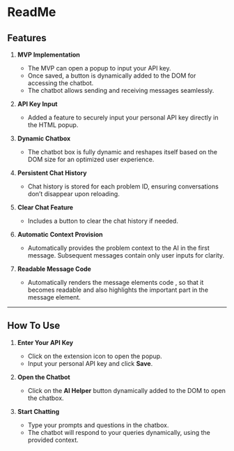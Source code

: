 # ReadMe

## Features

1. **MVP Implementation**  
   - The MVP can open a popup to input your API key.  
   - Once saved, a button is dynamically added to the DOM for accessing the chatbot.  
   - The chatbot allows sending and receiving messages seamlessly.

2. **API Key Input**  
   - Added a feature to securely input your personal API key directly in the HTML popup.

3. **Dynamic Chatbox**  
   - The chatbot box is fully dynamic and reshapes itself based on the DOM size for an optimized user experience.

4. **Persistent Chat History**  
   - Chat history is stored for each problem ID, ensuring conversations don’t disappear upon reloading.

5. **Clear Chat Feature**  
   - Includes a button to clear the chat history if needed.

6. **Automatic Context Provision**  
   - Automatically provides the problem context to the AI in the first message. Subsequent messages contain only user inputs for clarity.
     
7. **Readable Message Code**  
   - Automatically renders the message elements code , so that it becomes readable and also highlights the important part in the message element. 

---

## How To Use

1. **Enter Your API Key**  
   - Click on the extension icon to open the popup.  
   - Input your personal API key and click **Save**.  

2. **Open the Chatbot**  
   - Click on the **AI Helper** button dynamically added to the DOM to open the chatbox.  

3. **Start Chatting**  
   - Type your prompts and questions in the chatbox.  
   - The chatbot will respond to your queries dynamically, using the provided context.
